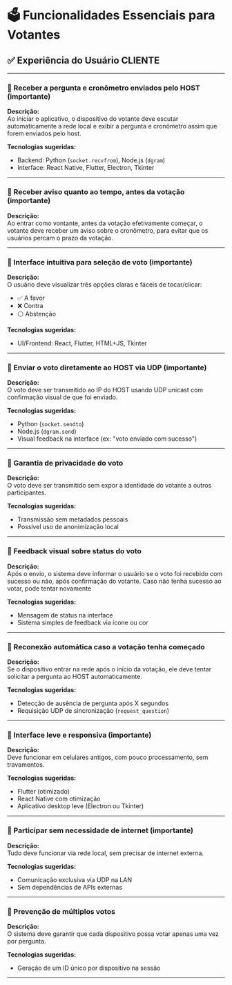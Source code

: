 # 🗳️ Funcionalidades Essenciais para Votantes

## ✅ Experiência do Usuário CLIENTE

---

### 🔹 Receber a pergunta e cronômetro enviados pelo HOST **(importante)**  
**Descrição:**  
Ao iniciar o aplicativo, o dispositivo do votante deve escutar automaticamente a rede local e exibir a pergunta e cronômetro assim que forem enviados pelo host.  

**Tecnologias sugeridas:**  
- Backend: Python (`socket.recvfrom`), Node.js (`dgram`)  
- Interface: React Native, Flutter, Electron, Tkinter

---

### 🔹 Receber aviso quanto ao tempo, antes da votação **(importante)**  
**Descrição:**  
Ao entrar como vontante, antes da votação efetivamente começar, o votante deve receber um aviso sobre o cronômetro, para evitar que os usuários percam o prazo da votação. 

---

### 🔹 Interface intuitiva para seleção de voto **(importante)**  
**Descrição:**  
O usuário deve visualizar três opções claras e fáceis de tocar/clicar:  
- ✅ A favor  
- ❌ Contra  
- ⚪ Abstenção  

**Tecnologias sugeridas:**  
- UI/Frontend: React, Flutter, HTML+JS, Tkinter

---

### 🔹 Enviar o voto diretamente ao HOST via UDP **(importante)**  
**Descrição:**  
O voto deve ser transmitido ao IP do HOST usando UDP unicast com confirmação visual de que foi enviado.  

**Tecnologias sugeridas:**  
- Python (`socket.sendto`)  
- Node.js (`dgram.send`)  
- Visual feedback na interface (ex: "voto enviado com sucesso")

---

### 🔹 Garantia de privacidade do voto  
**Descrição:**  
O voto deve ser transmitido sem expor a identidade do votante a outros participantes.  

**Tecnologias sugeridas:**  
- Transmissão sem metadados pessoais  
- Possível uso de anonimização local

---

### 🔹 Feedback visual sobre status do voto  
**Descrição:**  
Após o envio, o sistema deve informar o usuário se o voto foi recebido com sucesso ou não, após confirmação do votante.
Caso não tenha sucesso ao votar, pode tentar novamente

**Tecnologias sugeridas:**  
- Mensagem de status na interface  
- Sistema simples de feedback via ícone ou cor

---

### 🔹 Reconexão automática caso a votação tenha começado  
**Descrição:**  
Se o dispositivo entrar na rede após o início da votação, ele deve tentar solicitar a pergunta ao HOST automaticamente.  

**Tecnologias sugeridas:**  
- Detecção de ausência de pergunta após X segundos  
- Requisição UDP de sincronização (`request_question`)

---

### 🔹 Interface leve e responsiva **(importante)**  
**Descrição:**  
Deve funcionar em celulares antigos, com pouco processamento, sem travamentos.  

**Tecnologias sugeridas:**  
- Flutter (otimizado)  
- React Native com otimização  
- Aplicativo desktop leve (Electron ou Tkinter)

---

### 🔹 Participar sem necessidade de internet **(importante)**  
**Descrição:**  
Tudo deve funcionar via rede local, sem precisar de internet externa.  

**Tecnologias sugeridas:**  
- Comunicação exclusiva via UDP na LAN  
- Sem dependências de APIs externas

---

### 🔹 Prevenção de múltiplos votos

**Descrição:**  
O sistema deve garantir que cada dispositivo possa votar apenas uma vez por pergunta.

**Tecnologias sugeridas:**  
- Geração de um ID único por dispositivo na sessão

---
